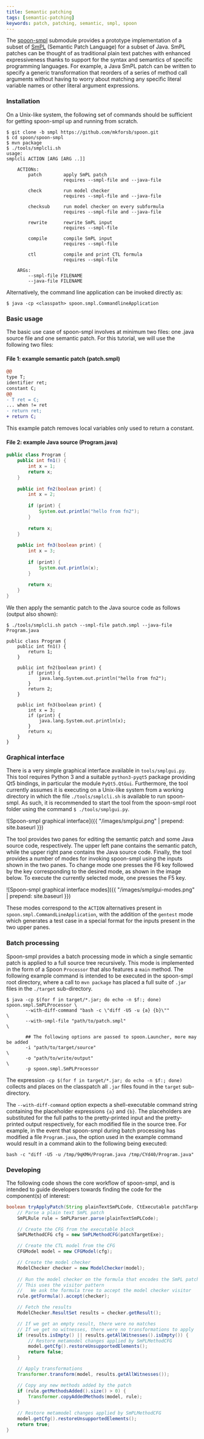 ```yaml
---
title: Semantic patching
tags: [semantic-patching]
keywords: patch, patching, semantic, smpl, spoon
---
```


The [spoon-smpl](https://github.com/mkforsb/spoon/tree/smpl/spoon-smpl) submodule provides a
prototype implementation of a subset of [SmPL](http://coccinelle.lip6.fr/) (Semantic Patch Language)
for a subset of Java. SmPL patches can be thought of as traditional plain text patches with enhanced
expressiveness thanks to support for the syntax and semantics of specific programming languages. For
example, a Java SmPL patch can be written to specify a generic transformation that reorders of a series
of method call arguments without having to worry about matching any specific literal variable names
or other literal argument expressions.


### Installation

On a Unix-like system, the following set of commands should be sufficient for getting spoon-smpl up
and running from scratch.

```
$ git clone -b smpl https://github.com/mkforsb/spoon.git
$ cd spoon/spoon-smpl
$ mvn package
$ ./tools/smplcli.sh
usage:
smplcli ACTION [ARG [ARG ..]]

    ACTIONs:
        patch        apply SmPL patch
                     requires --smpl-file and --java-file

        check        run model checker
                     requires --smpl-file and --java-file

        checksub     run model checker on every subformula
                     requires --smpl-file and --java-file

        rewrite      rewrite SmPL input
                     requires --smpl-file

        compile      compile SmPL input
                     requires --smpl-file

        ctl          compile and print CTL formula
                     requires --smpl-file

    ARGs:
        --smpl-file FILENAME
        --java-file FILENAME
```

Alternatively, the command line application can be invoked directly as:

```
$ java -cp <classpath> spoon.smpl.CommandlineApplication
```


### Basic usage

The basic use case of spoon-smpl involves at minimum two files: one .java source file and one 
semantic patch. For this tutorial, we will use the following two files:

#### File 1: example semantic patch (patch.smpl)
```patch
@@
type T;
identifier ret;
constant C;
@@
- T ret = C;
... when != ret
- return ret;
+ return C;
```

This example patch removes local variables only used to return a constant.


#### File 2: example Java source (Program.java)
```java
public class Program {
    public int fn1() {
        int x = 1;
        return x;
    }
    
    public int fn2(boolean print) {
        int x = 2;
        
        if (print) {
            System.out.println("hello from fn2");
        }
        
        return x;
    }
    
    public int fn3(boolean print) {
        int x = 3;
        
        if (print) {
            System.out.println(x);
        }
        
        return x;
    }
}
```

We then apply the semantic patch to the Java source code as follows (output also shown):

```
$ ./tools/smplcli.sh patch --smpl-file patch.smpl --java-file Program.java

public class Program {
    public int fn1() {
        return 1;
    }

    public int fn2(boolean print) {
        if (print) {
            java.lang.System.out.println("hello from fn2");
        }
        return 2;
    }

    public int fn3(boolean print) {
        int x = 3;
        if (print) {
            java.lang.System.out.println(x);
        }
        return x;
    }
}

```

### Graphical interface

There is a very simple graphical interface available in `tools/smplgui.py`. This tool requires 
Python 3 and a suitable `python3-pyqt5` package providing Qt5 bindings, in particular the module
`PyQt5.QtGui`. Furthermore, the tool currently assumes it is executing on a Unix-like system from
a working directory in which the file `./tools/smplcli.sh` is available to run spoon-smpl. As such,
it is recommended to start the tool from the spoon-smpl root folder using the command `$ ./tools/smplgui.py`.

![Spoon-smpl graphical interface]({{ "/images/smplgui.png" | prepend: site.baseurl }})

The tool provides two panes for editing the semantic patch and some Java source code, respectively.
The upper left pane contains the semantic patch, while the upper right pane contains the Java source
code. Finally, the tool provides a number of modes for invoking spoon-smpl using the inputs shown in
the two panes. To change mode one presses the F6 key followed by the key corresponding to the
desired mode, as shown in the image below. To execute the currently selected mode, one presses the
F5 key.

![Spoon-smpl graphical interface modes]({{ "/images/smplgui-modes.png" | prepend: site.baseurl }})

These modes correspond to the `ACTION` alternatives present in `spoon.smpl.CommandLineApplication`,
with the addition of the `gentest` mode which generates a test case in a special format for the
inputs present in the two upper panes.


### Batch processing

Spoon-smpl provides a batch processing mode in which a single semantic patch is applied to a full
source tree recursively. This mode is implemented in the form of a Spoon `Processor` that also
features a `main` method. The following example command is intended to be executed in the spoon-smpl
root directory, where a call to `mvn package` has placed a full suite of `.jar` files in the
`./target` sub-directory.

```
$ java -cp $(for f in target/*.jar; do echo -n $f:; done) spoon.smpl.SmPLProcessor \
       --with-diff-command "bash -c \"diff -U5 -u {a} {b}\""                       \
       --with-smpl-file "path/to/patch.smpl"                                       \
       
       ## The following options are passed to spoon.Launcher, more may be added
       -i "path/to/target/source"                                                  \
       -o "path/to/write/output"                                                   \
       -p spoon.smpl.SmPLProcessor
```

The expression `-cp $(for f in target/*.jar; do echo -n $f:; done)` collects and places on the
classpatch all `.jar` files found in the `target` sub-directory.

The `--with-diff-command` option expects a shell-executable command string containing the
placeholder expressions `{a}` and `{b}`. The placeholders are substituted for the full paths to the
pretty-printed input and the pretty-printed output respectively, for each modified file in the
source tree. For example, in the event that spoon-smpl during batch processing has modified a file
`Program.java`, the option used in the example command would result in a command akin to the
following being executed:

```
bash -c "diff -U5 -u /tmp/9qKMH/Program.java /tmp/CYd40/Program.java"
```


### Developing

The following code shows the core workflow of spoon-smpl, and is intended to guide developers
towards finding the code for the component(s) of interest:

```java
boolean tryApplyPatch(String plainTextSmPLCode, CtExecutable patchTargetExe) {
    // Parse a plain text SmPL patch
    SmPLRule rule = SmPLParser.parse(plainTextSmPLCode);

    // Create the CFG from the executable block
    SmPLMethodCFG cfg = new SmPLMethodCFG(patchTargetExe);

    // Create the CTL model from the CFG
    CFGModel model = new CFGModel(cfg);

    // Create the model checker
    ModelChecker checker = new ModelChecker(model);
    
    // Run the model checker on the formula that encodes the SmPL patch
    // This uses the visitor pattern
    //   We ask the formula tree to accept the model checker visitor
    rule.getFormula().accept(checker);

    // Fetch the results
    ModelChecker.ResultSet results = checker.getResult();

    // If we get an empty result, there were no matches
    // If we get no witnesses, there were no transformations to apply
    if (results.isEmpty() || results.getAllWitnesses().isEmpty()) {
        // Restore metamodel changes applied by SmPLMethodCFG
        model.getCfg().restoreUnsupportedElements();
        return false;
    }

    // Apply transformations
    Transformer.transform(model, results.getAllWitnesses());

    // Copy any new methods added by the patch
    if (rule.getMethodsAdded().size() > 0) {
        Transformer.copyAddedMethods(model, rule);
    }

    // Restore metamodel changes applied by SmPLMethodCFG
    model.getCfg().restoreUnsupportedElements();
    return true;
}

```
